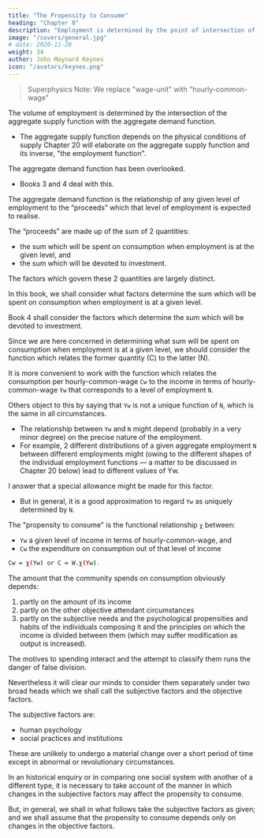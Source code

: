 ```yaml
---
title: "The Propensity to Consume"
heading: "Chapter 8"
description: "Employment is determined by the point of intersection of the aggregate supply with the aggregate demand"
image: "/covers/general.jpg"
# date: 2020-11-28
weight: 34
author: John Maynard Keynes
icon: "/avatars/keynes.png"
---
```


> Superphysics Note: We replace "wage-unit" with "hourly-common-wage"

<!-- WE are now in a position to return to our main theme, from which we broke off at the end of Book I in order to deal with certain general problems of method and definition. --> 

The volume of employment is determined by the intersection of the aggregate supply function with the aggregate demand function.
- The aggregate supply function depends on the physical conditions of supply<!-- , involves few considerations which are not already familiar --> 
Chapter 20 will elaborate on the aggregate supply function and its inverse, "the employment function". 
<!-- The form may be unfamiliar but the underlying factors are not new.  -->


The aggregate demand function has been overlooked. 
- Books 3 and 4 deal with this. 

The aggregate demand function is the relationship of any given level of employment to the “proceeds” which that level of employment is expected to realise. 

The “proceeds” are made up of the sum of 2 quantities:
- the sum which will be spent on consumption when employment is at the given level, and
- the sum which will be devoted to investment. 

The factors which govern these 2 quantities are largely distinct. 

In this book, we shall consider what factors determine the sum which will be spent on consumption when employment is at a given level. 

Book 4 shall consider the factors which determine the sum which will be devoted to investment. 

Since we are here concerned in determining what sum will be spent on consumption when employment is at a given level, we should consider the function which relates the former quantity (C) to the latter (N). 

It is more convenient to work with the function which relates the consumption per hourly-common-wage <!-- wage-units --> `Cw` to the income in terms of hourly-common-wage `Yw` that corresponds to a level of employment `N`. 

Others object to this by saying that `Yw` is not a unique function of `N`, which is the same in all circumstances. 
- The relationship between `Yw` and `N` might depend (probably in a very minor degree) on the precise nature of the employment.
- For example, 2 different distributions of a given aggregate employment `N` between different employments might (owing to the different shapes of the individual employment functions — a matter to be discussed in Chapter 20 below) lead to different values of Yw. 

I answer that a special allowance might be made for this factor. 
- But in general, it is a good approximation to regard `Yw` as uniquely determined by `N`. 

The "propensity to consume" is the functional relationship `χ` between:
- `Yw` a given level of income in terms of hourly-common-wage, and
- `Cw` the expenditure on consumption out of that level of income

```bash
Cw = χ(Yw) or C = W.χ(Yw). 
```

The amount that the community spends on consumption obviously depends:

1. partly on the amount of its income
2. partly on the other objective attendant circumstances
3. partly on the subjective needs and the psychological propensities and habits of the individuals composing it and the principles on which the income is divided between them (which may suffer modification as output is increased). 

The motives to spending interact and the attempt to classify them runs the danger of false division. 

Nevertheless it will clear our minds to consider them separately under two broad heads which we shall call the subjective factors and the objective factors. 

The subjective factors are:
- human psychology
- social practices and institutions

These are unlikely to undergo a material change over a short period of time except in abnormal or revolutionary circumstances. 

In an historical enquiry or in comparing one social system with another of a different type, it is necessary to take account of the manner in which changes in the subjective factors may affect the propensity to consume. 

But, in general, we shall in what follows take the subjective factors as given; and we shall assume that the propensity to consume depends only on changes in the objective factors. 
